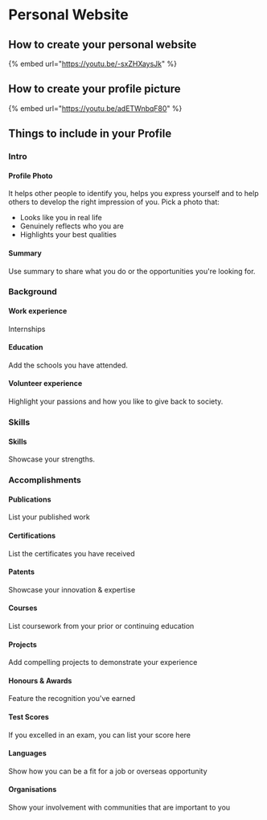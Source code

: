 # Personal Website

## How to create your personal website

{% embed url="https://youtu.be/-sxZHXaysJk" %}

## How to create your profile picture

{% embed url="https://youtu.be/adETWnbqF80" %}

## Things to include in your Profile

### Intro

#### Profile Photo

It helps other people to identify you, helps you express yourself and to help others to develop the right impression of you. Pick a photo that:

* Looks like you in real life
* Genuinely reflects who you are
* Highlights your best qualities

#### Summary

Use summary to share what you do or the opportunities you're looking for.

### Background

#### Work experience

Internships

#### Education

Add the schools you have attended.

#### Volunteer experience

Highlight your passions and how you like to give back to society.

### Skills

#### Skills

Showcase your strengths.

### Accomplishments

#### Publications

List your published work

#### Certifications

List the certificates you have received

#### Patents

Showcase your innovation & expertise

#### Courses

List coursework from your prior or continuing education

#### Projects

Add compelling projects to demonstrate your experience

#### Honours & Awards

Feature the recognition you've earned

#### Test Scores

If you excelled in an exam, you can list your score here

#### Languages

Show how you can be a fit for a job or overseas opportunity

#### Organisations

Show your involvement with communities that are important to you

